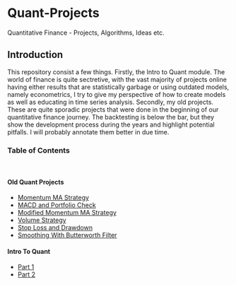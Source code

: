 # Quant-Projects
Quantitative Finance - Projects, Algorithms, Ideas etc.
## Introduction
This repository consist a few things. Firstly, the Intro to Quant module. The world of finance is quite sectretive, with the vast majority of projects online having either results that are statistically garbage or using outdated models, namely econometrics, I try to give my perspective of how to create models as well as educating in time series analysis.  Secondly, my old projects. These are quite sporadic projects that were done in the beginning of our quantitative finance journey. The backtesting is below the bar, but they show the development process during the years and highlight potential pitfalls. I will probably annotate them better in due time. 

### Table of Contents

&nbsp;

#### Old Quant Projects

* <a href=https://github.com/JonssonAlexander/Quant-Projects/blob/main/Quant%20Projects/Old%20Projects/First_project_MA_momentum_updated.ipynb>Momentum MA Strategy</a>
* <a href=https://github.com/JonssonAlexander/Quant-Projects/blob/main/Quant%20Projects/Old%20Projects/Project_2_MACD_and_portfolio_check_updated.ipynb> MACD and Portfolio Check</a>
* <a href=https://github.com/JonssonAlexander/Quant-Projects/blob/main/Quant%20Projects/Old%20Projects/Project_3_Modified_Momentum_MA_updated.ipynb>Modified Momentum MA Strategy</a>
* <a href=https://github.com/JonssonAlexander/Quant-Projects/blob/main/Quant%20Projects/Old%20Projects/Project_4_Volume_Strategy_updated.ipynb> Volume Strategy</a>
* <a href=https://github.com/JonssonAlexander/Quant-Projects/blob/main/Quant%20Projects/Old%20Projects/Review_of_Stop_loss_and_draw_down_updated.ipynb> Stop Loss and Drawdown</a>
* <a href=https://github.com/JonssonAlexander/Quant-Projects/blob/main/Quant%20Projects/Old%20Projects/Smoothing_With_Butterworth_Filter_updated.ipynb> Smoothing With Butterworth Filter</a>

#### Intro To Quant 
* <a href=https://github.com/>Part 1</a>
* <a href=https://github.com/>Part 2</a>
